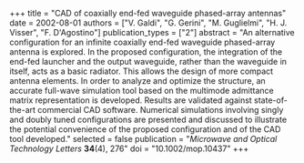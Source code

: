 +++
title = "CAD of coaxially end-fed waveguide phased-array antennas"
date = 2002-08-01
authors = ["V. Galdi", "G. Gerini", "M. Guglielmi", "H. J. Visser", "F. D'Agostino"]
publication_types = ["2"]
abstract = "An alternative configuration for an infinite coaxially end-fed waveguide phased-array antenna is explored. In the proposed configuration, the integration of the end-fed launcher and the output waveguide, rather than the waveguide in itself, acts as a basic radiator. This allows the design of more compact antenna elements. In order to analyze and optimize the structure, an accurate full-wave simulation tool based on the multimode admittance matrix representation is developed. Results are validated against state-of-the-art commercial CAD software. Numerical simulations involving singly and doubly tuned configurations are presented and discussed to illustrate the potential convenience of the proposed configuration and of the CAD tool developed."
selected = false
publication = "*Microwave and Optical Technology Letters* **34**(4), 276"
doi = "10.1002/mop.10437"
+++
